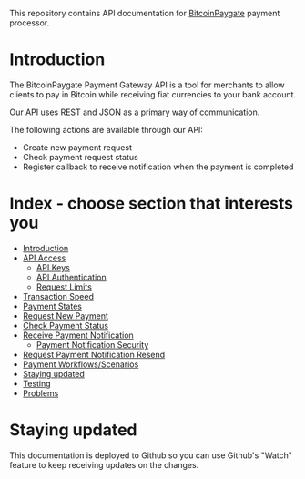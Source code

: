 This repository contains API documentation for [BitcoinPaygate](https://bitcoinpaygate.com) payment processor.

# Introduction
The BitcoinPaygate Payment Gateway API is a tool for merchants to allow clients to pay in Bitcoin while receiving fiat currencies to your bank account.

Our API uses REST and JSON as a primary way of communication.

The following actions are available through our API:

* Create new payment request
* Check payment request status
* Register callback to receive notification when the payment is completed


# Index - choose section that interests you
- [Introduction](#introduction)
- [API Access](api-access.md)
	- [API Keys](api-access.md#api-keys)
	- [API Authentication](api-access.md#api-authentication)
	- [Request Limits](api-access.md#request-limits)
- [Transaction Speed](transaction-speed.md)
- [Payment States](payment-states.md)
- [Request New Payment](request-new-payment.md)
- [Check Payment Status](check-payment-status.md)
- [Receive Payment Notification](receive-payment-notification.md)
  - [Payment Notification Security](receive-payment-notification.md#payment-notification-security)
- [Request Payment Notification Resend](#request-payment-notification-resend)
- [Payment Workflows/Scenarios](payment-workflows.md)
- [Staying updated](#staying-updated)
- [Testing](testing.md)
- [Problems](problems.md)

# Staying updated

This documentation is deployed to Github so you can use Github's "Watch" feature to keep receiving updates on the changes.
